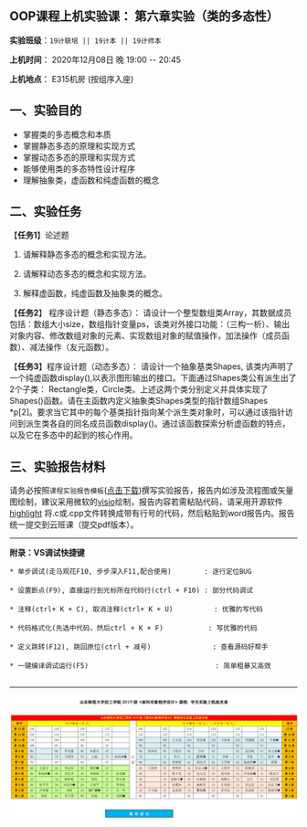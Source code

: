 **OOP课程上机实验课： 第六章实验（类的多态性）**
---

**实验班级**：`19计联培 || 19计本 || 19计师本`

**上机时间**： 
                2020年12月08日 晚 19:00 -- 20:45
          

**上机地点**：  E315机房 (按组序入座)



## 一、实验目的

*  掌握类的多态概念和本质
*  掌握静态多态的原理和实现方式
*  掌握动态多态的原理和实现方式
*  能够使用类的多态特性设计程序
*  理解抽象类，虚函数和纯虚函数的概念

## 二、实验任务


【**任务1**】论述题

1. 请解释静态多态的概念和实现方法。

2. 请解释动态多态的概念和实现方法。

3. 解释虚函数，纯虚函数及抽象类的概念。

【**任务2**】 程序设计题（静态多态）： 请设计一个整型数组类Array，其数据成员包括：数组大小size，数组指针变量ps，该类对外接口功能：（三构一析）、输出对象内容、修改数组对象的元素、实现数组对象的赋值操作，加法操作（成员函数）、减法操作（友元函数）。


【**任务3**】程序设计题（动态多态）：	请设计一个抽象基类Shapes, 该类内声明了一个纯虚函数display(),以表示图形输出的接口。下面通过Shapes类公有派生出了2个子类： Rectangle类，Circle类。上述这两个类分别定义并具体实现了Shapes()函数。请在主函数内定义抽象类Shapes类型的指针数组Shapes *p[2]。要求当它其中的每个基类指针指向某个派生类对象时，可以通过该指针访问到派生类各自的同名成员函数display()。通过该函数探索分析虚函数的特点，以及它在多态中的起到的核心作用。


## 三、实验报告材料


请务必按照`课程实验报告模板`([点击下载](https://github.com/tsingke/OOP_CS2020/blob/master/%E5%AE%9E%E9%AA%8C%E6%8A%A5%E5%91%8A/%E3%80%8A%E9%9D%A2%E5%90%91%E5%AF%B9%E8%B1%A1%E7%A8%8B%E5%BA%8F%E8%AE%BE%E8%AE%A1%E3%80%8B%E5%AE%9E%E9%AA%8C%E6%8A%A5%E5%91%8A%E6%A8%A1%E6%9D%BF.docx))撰写实验报告，报告内如涉及流程图或矢量图绘制，建议采用微软的[visio](https://pan.baidu.com/s/1L4y1pWXcJjojZlIAQZjPAg)绘制，报告内容若需粘贴代码，请采用开源软件 [highlight](http://www.andre-simon.de/zip/highlight-setup-3.53-x64.exe) 将.c或.cpp文件转换成带有行号的代码，然后粘贴到word报告内。报告统一提交到云班课（提交pdf版本）。

---

  **附录：VS调试快捷键**

   ```  
   * 单步调试(走马观花F10, 步步深入F11,配合使用)        : 逐行定位BUG
   
   * 设置断点(F9), 直接运行到光标所在代码行(ctrl + F10) : 部分代码调试
   
   * 注释(ctrl+ K + C), 取消注释(ctrl+ K + U)          : 优雅的写代码
   
   * 代码格式化(先选中代码，然后ctrl + K + F)           : 写优雅的代码
   
   * 定义跳转(F12), 跳回原位(ctrl + 减号)               : 查看源码好帮手
   
   * 一键编译调试运行(F5)                               : 简单粗暴又高效                      
 

   ```


---

![image](https://github.com/tsingke/OOP_CS2020/blob/master/%E5%AE%9E%E9%AA%8C%E6%8A%A5%E5%91%8A/SeatArrangement.png)

